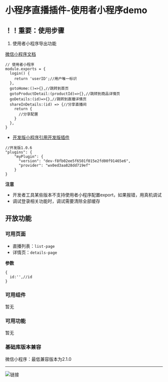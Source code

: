 # 小程序直播插件-使用者小程序demo

## ！！重要：使用步骤

1. 使用者小程序导出功能

[微信小程序文档](https://developers.weixin.qq.com/miniprogram/dev/framework/plugin/using.html#%E5%AF%BC%E5%87%BA%E5%88%B0%E6%8F%92%E4%BB%B6)

```
// 使用者小程序
module.exports = {
  login() {
    return 'userID';//用户唯一标识
  },
  gotoHome:()=>{},//跳转到首页
  gotoProductDetail:(productId)=>{},//跳转到商品详情页
  goDetails:(id)=>{},//跳转到直播详情页
  shareInDetails:(id) => {//分享直播间
    return {
      //分享配置
    }
  },
}
```

- [开发版小程序引用开发版插件](https://developers.weixin.qq.com/miniprogram/dev/framework/plugin/development.html)

```
//开发版1.0.6
"plugins": {
    "myPlugin": {
      "version": "dev-f8fb02ee5f6501f015e2fd00f91465e6",
      "provider": "wx0ed3aa828dd719ef"
    }
}
```

**注意**

- 开发者工具某些版本不支持使用者小程序配置export，如果报错，用真机调试
- 调试登录相关功能时，调试需要清除全部缓存

## 开放功能

### 可用页面
- 直播列表：`list-page`
- 详情页：`details-page`

**参数**

```
{
  id:'',//id
}
```

### 可用组件

暂无

### 可用功能

暂无

### 基础库版本兼容

微信小程序：最低兼容版本为2.1.0

-------------------
![链接](./example.jpeg)



